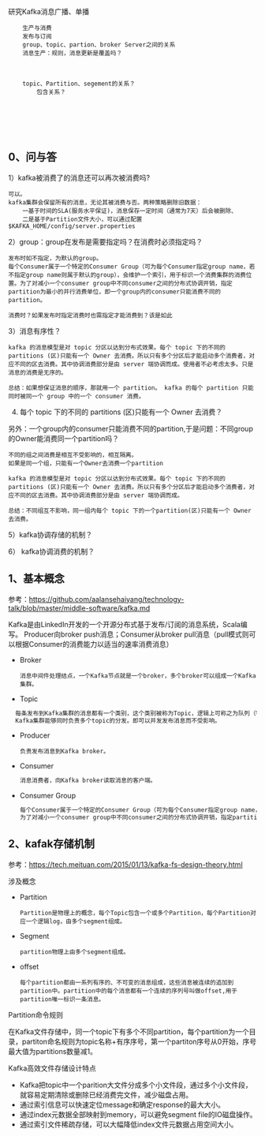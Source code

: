 研究Kafka消息广播、单播

```
	生产与消费
	发布与订阅
	group、topic、partion、broker Server之间的关系
	消息生产：规则，消息更新是覆盖吗？
```

​		

```
	topic、Partition、segement的关系？
		包含关系？
```



​			
​		

​		

## 0、问与答

1）kafka被消费了的消息还可以再次被消费吗?

```
可以。
kafka集群会保留所有的消息，无论其被消费与否。两种策略删除旧数据：
	一基于时间的SLA(服务水平保证)，消息保存一定时间（通常为7天）后会被删除、
	二是基于Partition文件大小，可以通过配置$KAFKA_HOME/config/server.properties
```

2）group：group在发布是需要指定吗？在消费时必须指定吗？

```
发布时如不指定，为默认的group。
每个Consumer属于一个特定的Consumer Group（可为每个Consumer指定group name，若不指定group name则属于默认的group），会维护一个索引，用于标识一个消费集群的消费位置。为了对减小一个consumer group中不同consumer之间的分布式协调开销，指定partition为最小的并行消费单位，即一个group内的consumer只能消费不同的partition。

消费时？如果发布时指定消费时也需指定才能消费到？该是如此
```

3）消息有序性？

```
kafka 的消息模型是对 topic 分区以达到分布式效果。每个 topic 下的不同的 partitions (区)只能有一个 Owner 去消费。所以只有多个分区后才能启动多个消费者，对应不同的区去消费。其中协调消费部分是由 server 端协调而成。使用者不必考虑太多。只是消息的消费是无序的。

总结：如果想保证消息的顺序，那就用一个 partition。 kafka 的每个 partition 只能同时被同一个 group 中的一个 consumer 消费。
```

4)   每个 topic 下的不同的 partitions (区)只能有一个 Owner 去消费？

另外：一个group内的consumer只能消费不同的partition,于是问题：不同group的Owner能消费同一个partition吗？

```text
不同的组之间消费是相互不受影响的，相互隔离。
如果是同一个组，只能有一个Owner去消费一个partition

kafka 的消息模型是对 topic 分区以达到分布式效果。每个 topic 下的不同的 partitions (区)只能有一个 Owner 去消费。所以只有多个分区后才能启动多个消费者，对应不同的区去消费。其中协调消费部分是由 server 端协调而成。

总结：不同组互不影响，同一组内每个 topic 下的一个partition(区)只能有一个 Owner 去消费。
```

5）kafka协调存储的机制？



6） kafka协调消费的机制？







## 1、基本概念

参考：https://github.com/aalansehaiyang/technology-talk/blob/master/middle-software/kafka.md

Kafka是由LinkedIn开发的一个开源分布式基于发布/订阅的消息系统，Scala编写。 Producer向broker push消息；Consumer从broker pull消息（pull模式则可以根据Consumer的消费能力以适当的速率消费消息）

- Broker

  ```text
  消息中间件处理结点，一个Kafka节点就是一个broker，多个broker可以组成一个Kafka集群。
  ```

- Topic

```tex
  每条发布到Kafka集群的消息都有一个类别，这个类别被称为Topic，逻辑上可称之为队列（物理上不同Topic的消息分开存储，逻辑上一个Topic的消息虽然保存于一个或多个broker上但用户只需指定消息的Topic即可生产或消费数据而不必关心数据存于何处）
  Kafka集群能够同时负责多个topic的分发。即可以并发发布消息而不受影响。
```

- Producer

  ```
  负责发布消息到Kafka broker。
  ```

- Consumer

  ```tex
  消息消费者，向Kafka broker读取消息的客户端。
  ```

- Consumer Group

  ```tex
  每个Consumer属于一个特定的Consumer Group（可为每个Consumer指定group name，若不指定group name则属于默认的group），会维护一个索引，用于标识一个消费集群的消费位置。
  为了对减小一个consumer group中不同consumer之间的分布式协调开销，指定partition为最小的并行消费单位，即一个group内的consumer只能消费不同的partition。
  ```

## 2、kafak存储机制

参考：https://tech.meituan.com/2015/01/13/kafka-fs-design-theory.html

涉及概念

- Partition

  ~~~
  Partition是物理上的概念，每个Topic包含一个或多个Partition，每个Partition对应一个逻辑log，由多个segment组成。
  ~~~

- Segment

  ```text
  partition物理上由多个segment组成。
  ```

- offset

  ```text
  每个partition都由一系列有序的、不可变的消息组成，这些消息被连续的追加到partition中。partition中的每个消息都有一个连续的序列号叫做offset,用于partition唯一标识一条消息。
  ```

Partition命令规则

  在Kafka文件存储中，同一个topic下有多个不同partition，每个partition为一个目录，partiton命名规则为topic名称+有序序号，第一个partiton序号从0开始，序号最大值为partitions数量减1。

Kafka高效文件存储设计特点

- Kafka把topic中一个parition大文件分成多个小文件段，通过多个小文件段，就容易定期清除或删除已经消费完文件，减少磁盘占用。
- 通过索引信息可以快速定位message和确定response的最大大小。
- 通过index元数据全部映射到memory，可以避免segment file的IO磁盘操作。
- 通过索引文件稀疏存储，可以大幅降低index文件元数据占用空间大小。